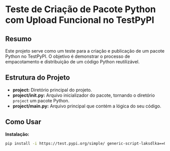 # Teste de Criação de Pacote Python com Upload Funcional no TestPyPI

## Resumo

Este projeto serve como um teste para a criação e publicação de um pacote Python no TestPyPI. O objetivo é demonstrar o processo de empacotamento e distribuição de um código Python reutilizável.

## Estrutura do Projeto

* **project:** Diretório principal do projeto.
* **project/__init__.py:** Arquivo inicializador do pacote, tornando o diretório `project` um pacote Python.
* **project/main.py:** Arquivo principal que contém a lógica do seu código.

## Como Usar

**Instalação:**

```bash
pip install -i https://test.pypi.org/simple/ generic-script-laksdlka==0.0.1
